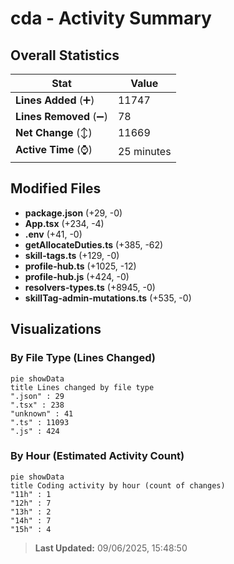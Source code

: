 # cda - Activity Summary 

## Overall Statistics

| Stat                   | Value                                                             |
| ---------------------- | ----------------------------------------------------------------- |
| **Lines Added** (➕)   | 11747                                          |
| **Lines Removed** (➖) | 78                                        |
| **Net Change** (↕)    | 11669                |
| **Active Time** (⌚)   | 25 minutes |


## Modified Files
- **package.json** (+29, -0)
- **App.tsx** (+234, -4)
- **.env** (+41, -0)
- **getAllocateDuties.ts** (+385, -62)
- **skill-tags.ts** (+129, -0)
- **profile-hub.ts** (+1025, -12)
- **profile-hub.js** (+424, -0)
- **resolvers-types.ts** (+8945, -0)
- **skillTag-admin-mutations.ts** (+535, -0)

## Visualizations

### By File Type (Lines Changed)

```mermaid
pie showData
title Lines changed by file type
".json" : 29
".tsx" : 238
"unknown" : 41
".ts" : 11093
".js" : 424
```

### By Hour (Estimated Activity Count)

```mermaid
pie showData
title Coding activity by hour (count of changes)
"11h" : 1
"12h" : 7
"13h" : 2
"14h" : 7
"15h" : 4
```


> **Last Updated:** 09/06/2025, 15:48:50